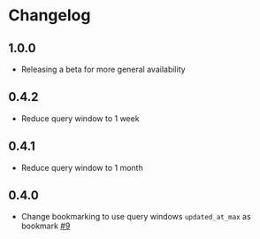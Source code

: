 # Changelog

## 1.0.0
  * Releasing a beta for more general availability

## 0.4.2
  * Reduce query window to 1 week

## 0.4.1
  * Reduce query window to 1 month

## 0.4.0
  * Change bookmarking to use query windows `updated_at_max` as bookmark [#9](https://github.com/singer-io/tap-shopify/pull/9)
